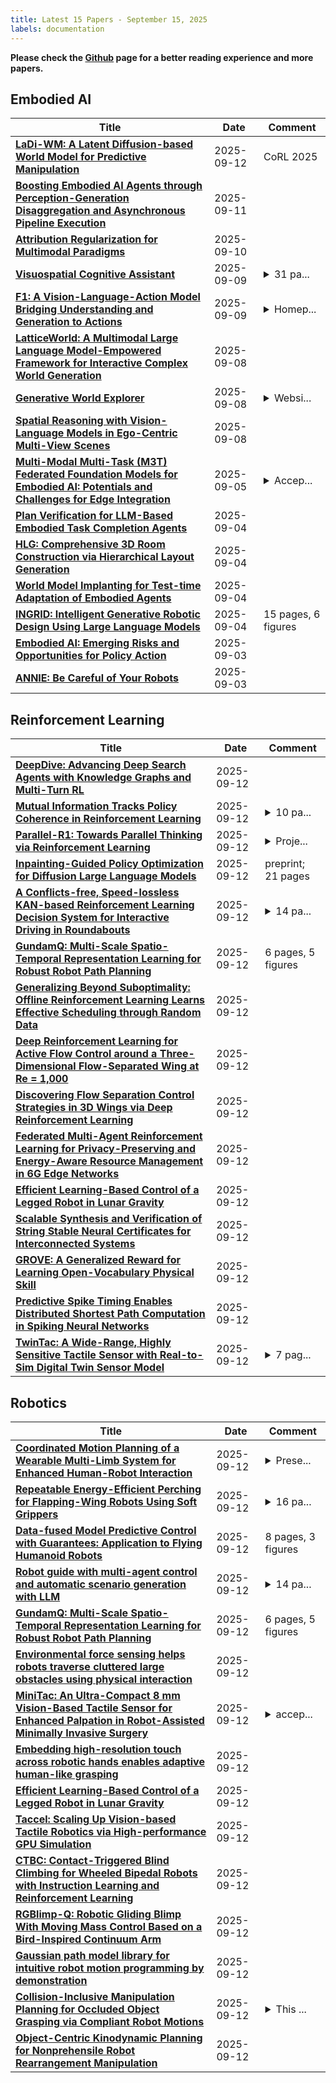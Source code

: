 ```yaml
---
title: Latest 15 Papers - September 15, 2025
labels: documentation
---
```

**Please check the [Github](https://github.com/zezhishao/MTS_Daily_ArXiv) page for a better reading experience and more papers.**

## Embodied AI
| **Title** | **Date** | **Comment** |
| --- | --- | --- |
| **[LaDi-WM: A Latent Diffusion-based World Model for Predictive Manipulation](http://arxiv.org/abs/2505.11528v6)** | 2025-09-12 | CoRL 2025 |
| **[Boosting Embodied AI Agents through Perception-Generation Disaggregation and Asynchronous Pipeline Execution](http://arxiv.org/abs/2509.09560v1)** | 2025-09-11 |  |
| **[Attribution Regularization for Multimodal Paradigms](http://arxiv.org/abs/2404.02359v3)** | 2025-09-10 |  |
| **[Visuospatial Cognitive Assistant](http://arxiv.org/abs/2505.12312v4)** | 2025-09-09 | <details><summary>31 pa...</summary><p>31 pages, 10 figures, 6 tables</p></details> |
| **[F1: A Vision-Language-Action Model Bridging Understanding and Generation to Actions](http://arxiv.org/abs/2509.06951v2)** | 2025-09-09 | <details><summary>Homep...</summary><p>Homepage: https://aopolin-lv.github.io/F1-VLA/</p></details> |
| **[LatticeWorld: A Multimodal Large Language Model-Empowered Framework for Interactive Complex World Generation](http://arxiv.org/abs/2509.05263v2)** | 2025-09-08 |  |
| **[Generative World Explorer](http://arxiv.org/abs/2411.11844v3)** | 2025-09-08 | <details><summary>Websi...</summary><p>Website: generative-world-explorer.github.io</p></details> |
| **[Spatial Reasoning with Vision-Language Models in Ego-Centric Multi-View Scenes](http://arxiv.org/abs/2509.06266v1)** | 2025-09-08 |  |
| **[Multi-Modal Multi-Task (M3T) Federated Foundation Models for Embodied AI: Potentials and Challenges for Edge Integration](http://arxiv.org/abs/2505.11191v2)** | 2025-09-05 | <details><summary>Accep...</summary><p>Accepted for Publication in IEEE Internet of Things Magazine, 2025</p></details> |
| **[Plan Verification for LLM-Based Embodied Task Completion Agents](http://arxiv.org/abs/2509.02761v2)** | 2025-09-04 |  |
| **[HLG: Comprehensive 3D Room Construction via Hierarchical Layout Generation](http://arxiv.org/abs/2508.17832v2)** | 2025-09-04 |  |
| **[World Model Implanting for Test-time Adaptation of Embodied Agents](http://arxiv.org/abs/2509.03956v1)** | 2025-09-04 |  |
| **[INGRID: Intelligent Generative Robotic Design Using Large Language Models](http://arxiv.org/abs/2509.03842v1)** | 2025-09-04 | 15 pages, 6 figures |
| **[Embodied AI: Emerging Risks and Opportunities for Policy Action](http://arxiv.org/abs/2509.00117v2)** | 2025-09-03 |  |
| **[ANNIE: Be Careful of Your Robots](http://arxiv.org/abs/2509.03383v1)** | 2025-09-03 |  |

## Reinforcement Learning
| **Title** | **Date** | **Comment** |
| --- | --- | --- |
| **[DeepDive: Advancing Deep Search Agents with Knowledge Graphs and Multi-Turn RL](http://arxiv.org/abs/2509.10446v1)** | 2025-09-12 |  |
| **[Mutual Information Tracks Policy Coherence in Reinforcement Learning](http://arxiv.org/abs/2509.10423v1)** | 2025-09-12 | <details><summary>10 pa...</summary><p>10 pages, 4 figures, 1 table</p></details> |
| **[Parallel-R1: Towards Parallel Thinking via Reinforcement Learning](http://arxiv.org/abs/2509.07980v2)** | 2025-09-12 | <details><summary>Proje...</summary><p>Project website: https://zhengkid.github.io/Parallel_R1.github.io/</p></details> |
| **[Inpainting-Guided Policy Optimization for Diffusion Large Language Models](http://arxiv.org/abs/2509.10396v1)** | 2025-09-12 | preprint; 21 pages |
| **[A Conflicts-free, Speed-lossless KAN-based Reinforcement Learning Decision System for Interactive Driving in Roundabouts](http://arxiv.org/abs/2408.08242v2)** | 2025-09-12 | <details><summary>14 pa...</summary><p>14 pages, 11 figures, published in IEEE Transactions on Intelligent Transportation Systems</p></details> |
| **[GundamQ: Multi-Scale Spatio-Temporal Representation Learning for Robust Robot Path Planning](http://arxiv.org/abs/2509.10305v1)** | 2025-09-12 | 6 pages, 5 figures |
| **[Generalizing Beyond Suboptimality: Offline Reinforcement Learning Learns Effective Scheduling through Random Data](http://arxiv.org/abs/2509.10303v1)** | 2025-09-12 |  |
| **[Deep Reinforcement Learning for Active Flow Control around a Three-Dimensional Flow-Separated Wing at Re = 1,000](http://arxiv.org/abs/2509.10195v1)** | 2025-09-12 |  |
| **[Discovering Flow Separation Control Strategies in 3D Wings via Deep Reinforcement Learning](http://arxiv.org/abs/2509.10185v1)** | 2025-09-12 |  |
| **[Federated Multi-Agent Reinforcement Learning for Privacy-Preserving and Energy-Aware Resource Management in 6G Edge Networks](http://arxiv.org/abs/2509.10163v1)** | 2025-09-12 |  |
| **[Efficient Learning-Based Control of a Legged Robot in Lunar Gravity](http://arxiv.org/abs/2509.10128v1)** | 2025-09-12 |  |
| **[Scalable Synthesis and Verification of String Stable Neural Certificates for Interconnected Systems](http://arxiv.org/abs/2509.10118v1)** | 2025-09-12 |  |
| **[GROVE: A Generalized Reward for Learning Open-Vocabulary Physical Skill](http://arxiv.org/abs/2504.04191v2)** | 2025-09-12 |  |
| **[Predictive Spike Timing Enables Distributed Shortest Path Computation in Spiking Neural Networks](http://arxiv.org/abs/2509.10077v1)** | 2025-09-12 |  |
| **[TwinTac: A Wide-Range, Highly Sensitive Tactile Sensor with Real-to-Sim Digital Twin Sensor Model](http://arxiv.org/abs/2509.10063v1)** | 2025-09-12 | <details><summary>7 pag...</summary><p>7 pages, 9 figures, 1 table, to be published in IEEE/RSJ International Conference on Intelligent Robots and Systems (IROS 2025)</p></details> |

## Robotics
| **Title** | **Date** | **Comment** |
| --- | --- | --- |
| **[Coordinated Motion Planning of a Wearable Multi-Limb System for Enhanced Human-Robot Interaction](http://arxiv.org/abs/2509.10444v1)** | 2025-09-12 | <details><summary>Prese...</summary><p>Presented in IROS 2023 Workshop (Multilimb Coordination in Human Neuroscience and Robotics: Classical and Learning Perspectives)</p></details> |
| **[Repeatable Energy-Efficient Perching for Flapping-Wing Robots Using Soft Grippers](http://arxiv.org/abs/2409.11921v2)** | 2025-09-12 | <details><summary>16 pa...</summary><p>16 pages, 16 figures, 5 multimedia extensions</p></details> |
| **[Data-fused Model Predictive Control with Guarantees: Application to Flying Humanoid Robots](http://arxiv.org/abs/2509.10353v1)** | 2025-09-12 | 8 pages, 3 figures |
| **[Robot guide with multi-agent control and automatic scenario generation with LLM](http://arxiv.org/abs/2509.10317v1)** | 2025-09-12 | <details><summary>14 pa...</summary><p>14 pages, 5 figures, 2 tables, 1 demo-video and repository link</p></details> |
| **[GundamQ: Multi-Scale Spatio-Temporal Representation Learning for Robust Robot Path Planning](http://arxiv.org/abs/2509.10305v1)** | 2025-09-12 | 6 pages, 5 figures |
| **[Environmental force sensing helps robots traverse cluttered large obstacles using physical interaction](http://arxiv.org/abs/2112.07900v3)** | 2025-09-12 |  |
| **[MiniTac: An Ultra-Compact 8 mm Vision-Based Tactile Sensor for Enhanced Palpation in Robot-Assisted Minimally Invasive Surgery](http://arxiv.org/abs/2410.22691v2)** | 2025-09-12 | <details><summary>accep...</summary><p>accepted for publication in the IEEE Robotics and Automation Letters (RA-L)</p></details> |
| **[Embedding high-resolution touch across robotic hands enables adaptive human-like grasping](http://arxiv.org/abs/2412.14482v3)** | 2025-09-12 |  |
| **[Efficient Learning-Based Control of a Legged Robot in Lunar Gravity](http://arxiv.org/abs/2509.10128v1)** | 2025-09-12 |  |
| **[Taccel: Scaling Up Vision-based Tactile Robotics via High-performance GPU Simulation](http://arxiv.org/abs/2504.12908v2)** | 2025-09-12 |  |
| **[CTBC: Contact-Triggered Blind Climbing for Wheeled Bipedal Robots with Instruction Learning and Reinforcement Learning](http://arxiv.org/abs/2509.02986v2)** | 2025-09-12 |  |
| **[RGBlimp-Q: Robotic Gliding Blimp With Moving Mass Control Based on a Bird-Inspired Continuum Arm](http://arxiv.org/abs/2406.10810v2)** | 2025-09-12 |  |
| **[Gaussian path model library for intuitive robot motion programming by demonstration](http://arxiv.org/abs/2509.10007v1)** | 2025-09-12 |  |
| **[Collision-Inclusive Manipulation Planning for Occluded Object Grasping via Compliant Robot Motions](http://arxiv.org/abs/2412.06983v2)** | 2025-09-12 | <details><summary>This ...</summary><p>This work has been submitted to the IEEE for possible publication</p></details> |
| **[Object-Centric Kinodynamic Planning for Nonprehensile Robot Rearrangement Manipulation](http://arxiv.org/abs/2410.00261v3)** | 2025-09-12 |  |

